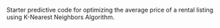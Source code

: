 Starter predictive code for optimizing the average price of a rental listing using K-Nearest Neighbors Algorithm.
